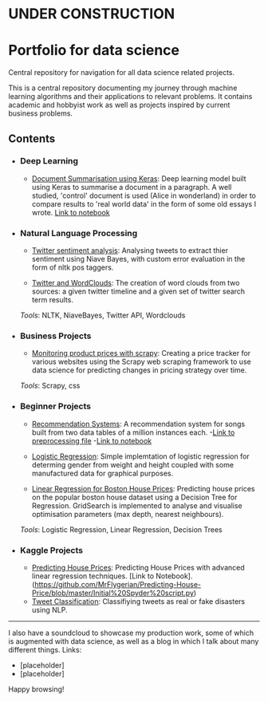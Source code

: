 
# UNDER CONSTRUCTION

# Portfolio for data science
Central repository for navigation for all data science related projects.

This is a central repository documenting my journey through machine learning algorithms and their applications to relevant problems. It contains academic and hobbyist work as well as projects inspired by current business problems.

## Contents
- ### Deep Learning 
    - [Document Summarisation using Keras](https://github.com/MrFlygerian/NLP-Document-Summary): Deep learning model built using Keras to summarise a document in a paragraph. A well studied, 'control' document is used (Alice in wonderland) in order to compare results to 'real world data' in the form of some old essays I wrote.
    [Link to notebook](https://github.com/MrFlygerian/NLP-Document-Summary/blob/master/Document_Summariser_(control).ipynb)
    
- ### Natural Language Processing
     - [Twitter sentiment analysis](https://github.com/MrFlygerian/TwitterSentimentAnalysis): Analysing tweets to extract thier sentiment using Niave Bayes, with custom error evaluation in the form of nltk pos taggers.
     
     - [Twitter and WordClouds](https://github.com/MrFlygerian/WordClouds): The creation of word clouds from two sources: a given twitter timeline and a given set of twitter search term results.

    _Tools_: NLTK, NiaveBayes, Twitter API, Wordclouds

     
- ### Business Projects
     - [Monitoring product prices with scrapy](https://github.com/MrFlygerian/PriceTracker): Creating a price tracker for various websites using the Scrapy web scraping framework to use data science for predicting changes in pricing strategy over time.
     
     _Tools_: Scrapy, css


- ### Beginner Projects
    - [Recommendation Systems](https://github.com/MrFlygerian/MusicRecommender): A recommendation system for songs built from two data tables of a million instances each.
        -[Link to preprocessing file](https://github.com/MrFlygerian/MusicRecommender/blob/master/MusicDataPreprocessing.py)
        -[Link to notebook](https://github.com/MrFlygerian/MusicRecommender/blob/master/Recommenders.ipynb)
    
    - [Logistic Regression](https://github.com/MrFlygerian/LogisticRegression): Simple implemtation of logistic regression for determing gender from weight and height coupled with some manufactured data for graphical purposes.
    
    - [Linear Regression for Boston House Prices](https://github.com/MrFlygerian/BostonHousePrediction): Predicting house prices on the popular boston house dataset using a Decision Tree for Regression. GridSearch is implemented to analyse and visualise optimisation parameters (max depth, nearest neighbours).  
   
   _Tools_: Logistic Regression, Linear Regression, Decision Trees 
   

- ### Kaggle Projects
    - [Predicting House Prices](https://github.com/MrFlygerian/Predicting-House-Price): Predicting House Prices with advanced linear regression techniques.
    [Link to Notebook].(https://github.com/MrFlygerian/Predicting-House-Price/blob/master/Initial%20Spyder%20script.py)
    - [Tweet Classification](https://github.com/MrFlygerian/Tweet-classification): Classifiying tweets as real or fake disasters using NLP. 

---

I also have a soundcloud to showcase my production work, some of which is augmented with data science, as well as a blog in which I talk about many different things. Links:
- [placeholder]
- [placeholder]

Happy browsing!
